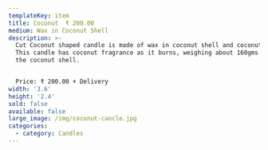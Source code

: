 ```yaml
---
templateKey: item
title: Coconut  ₹ 200.00
medium: Wax in Coconut Shell
description: >-
  Cut Coconut shaped candle is made of wax in coconut shell and coconut oil.
  This candle has coconut fragrance as it burns, weighing about 160gms including
  the coconut shell.


  Price: ₹ 200.00 + Delivery
width: '3.6'
height: '2.4'
sold: false
available: false
large_image: /img/coconut-cancle.jpg
categories:
  - category: Candles
---
```


